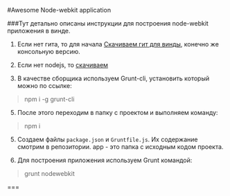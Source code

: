 #Awesome Node-webkit application

###Тут детально описаны инструкции для построения node-webkit приложения в винде.

1. Если нет гита, то для начала [Скачиваем гит для винды](https://msysgit.github.io/), конечно же консольную версию.

2. Если нет nodejs, то [скачиваем](http://nodejs.org/)

3. В качестве сборщика используем Grunt-cli, установить который можно по ссылке: 
>npm i -g grunt-cli

5. После этого переходим в папку с проектом и выполняем команду: 
>npm i

5. Создаем файлы ```package.json``` и ```Gruntfile.js```. Их содержание смотрим в репозитории. app - это папка с исходным кодом проекта.

6. Для построения приложения используем Grunt командой:
>grunt nodewebkit

===
